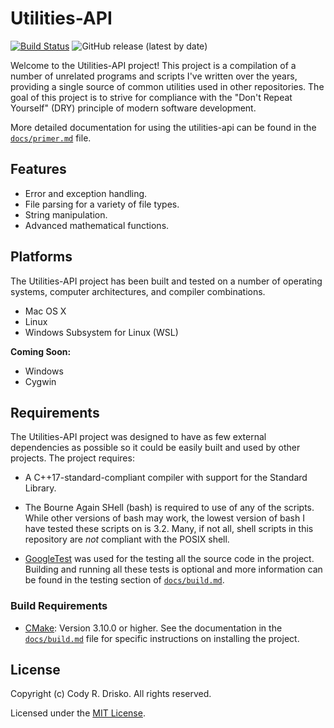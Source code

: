 # Utilities-API

[![Build Status](https://travis-ci.com/crdrisko/utilities-api.svg?branch=master)](https://travis-ci.com/crdrisko/utilities-api) ![GitHub release (latest by date)](https://img.shields.io/github/v/release/crdrisko/utilities-api)

Welcome to the Utilities-API project! This project is a compilation of a number of unrelated programs and scripts I've written over the years, providing a single source of common utilities used in other repositories. The goal of this project is to strive for compliance with the "Don't Repeat Yourself" (DRY) principle of modern software development.

More detailed documentation for using the utilities-api can be found in the [`docs/primer.md`](https://github.com/crdrisko/utilities-api/tree/master/docs/primer.md) file.

## Features

- Error and exception handling.
- File parsing for a variety of file types.
- String manipulation.
- Advanced mathematical functions.

## Platforms

The Utilities-API project has been built and tested on a number of operating systems, computer architectures, and compiler combinations.

- Mac OS X
- Linux
- Windows Subsystem for Linux (WSL)

**Coming Soon:**

- Windows
- Cygwin

## Requirements

The Utilities-API project was designed to have as few external dependencies as possible so it could be easily built and used by other projects. The project requires:

- A C++17-standard-compliant compiler with support for the Standard Library.

- The Bourne Again SHell (bash) is required to use of any of the scripts. While other versions of bash may work, the lowest version of bash I have tested these scripts on is 3.2. Many, if not all, shell scripts in this repository are *not* compliant with the POSIX shell.

- [GoogleTest](https://github.com/google/googletest) was used for the testing all the source code in the project. Building and running all these tests is optional and more information can be found in the testing section of [`docs/build.md`](https://github.com/crdrisko/utilities-api/tree/master/docs/build.md).

### Build Requirements

- [CMake](https://cmake.org): Version 3.10.0 or higher. See the documentation in the [`docs/build.md`](https://github.com/crdrisko/utilities-api/tree/master/docs/build.md) file for specific instructions on installing the project.

## License

Copyright (c) Cody R. Drisko. All rights reserved.

Licensed under the [MIT License](https://github.com/crdrisko/utilities-api/blob/master/LICENSE).
